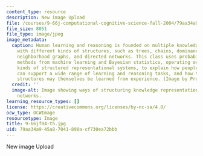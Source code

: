 ```yaml
---
content_type: resource
description: New image Upload
file: /courses/9-66j-computational-cognitive-science-fall-2004/79aa34a945a87041890acf730ea72bbb_9-66jf04-th.jpg
file_size: 8051
file_type: image/jpeg
image_metadata:
  caption: Human learning and reasoning is founded on multiple knowledge representations
    with different kinds of structures, such as trees, chains, dominance hierarchies,
    neighborhood graphs, and directed networks. This class uses probabilistic inference
    methods from machine learning and Bayesian statistics, operating over different
    kinds of structured representational systems, to explain how people's domain knowledge
    can support a wide range of learning and reasoning tasks, and how these knowledge
    structures may themselves be learned from experience. (Image by Prof. Joshua Tenenbaum.)
  credit: ''
  image-alt: Image showing ways of structuring knowledge representations using directed
    networks.
learning_resource_types: []
license: https://creativecommons.org/licenses/by-nc-sa/4.0/
ocw_type: OCWImage
resourcetype: Image
title: 9-66jf04-th.jpg
uid: 79aa34a9-45a8-7041-890a-cf730ea72bbb
---
```

New image Upload